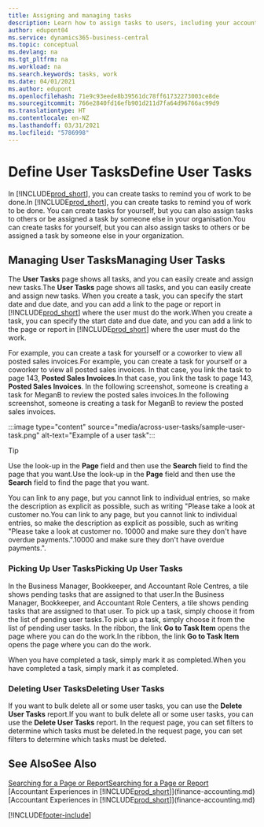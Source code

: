 ```yaml
---
title: Assigning and managing tasks
description: Learn how to assign tasks to users, including your accountant, in Business Central, and how you pick up and complete tasks.
author: edupont04
ms.service: dynamics365-business-central
ms.topic: conceptual
ms.devlang: na
ms.tgt_pltfrm: na
ms.workload: na
ms.search.keywords: tasks, work
ms.date: 04/01/2021
ms.author: edupont
ms.openlocfilehash: 71e9c93eede8b39561dc78ff61732273003ce8de
ms.sourcegitcommit: 766e2840fd16efb901d211d7fa64d96766ac99d9
ms.translationtype: HT
ms.contentlocale: en-NZ
ms.lasthandoff: 03/31/2021
ms.locfileid: "5786998"
---
```

# <a name="define-user-tasks"></a><span data-ttu-id="cc15b-103">Define User Tasks</span><span class="sxs-lookup"><span data-stu-id="cc15b-103">Define User Tasks</span></span>

<span data-ttu-id="cc15b-104">In [!INCLUDE[prod_short](includes/prod_short.md)], you can create tasks to remind you of work to be done.</span><span class="sxs-lookup"><span data-stu-id="cc15b-104">In [!INCLUDE[prod_short](includes/prod_short.md)], you can create tasks to remind you of work to be done.</span></span> <span data-ttu-id="cc15b-105">You can create tasks for yourself, but you can also assign tasks to others or be assigned a task by someone else in your organisation.</span><span class="sxs-lookup"><span data-stu-id="cc15b-105">You can create tasks for yourself, but you can also assign tasks to others or be assigned a task by someone else in your organization.</span></span>  

## <a name="managing-user-tasks"></a><span data-ttu-id="cc15b-106">Managing User Tasks</span><span class="sxs-lookup"><span data-stu-id="cc15b-106">Managing User Tasks</span></span>

<span data-ttu-id="cc15b-107">The **User Tasks** page shows all tasks, and you can easily create and assign new tasks.</span><span class="sxs-lookup"><span data-stu-id="cc15b-107">The **User Tasks** page shows all tasks, and you can easily create and assign new tasks.</span></span> <span data-ttu-id="cc15b-108">When you create a task, you can specify the start date and due date, and you can add a link to the page or report in [!INCLUDE[prod_short](includes/prod_short.md)] where the user must do the work.</span><span class="sxs-lookup"><span data-stu-id="cc15b-108">When you create a task, you can specify the start date and due date, and you can add a link to the page or report in [!INCLUDE[prod_short](includes/prod_short.md)] where the user must do the work.</span></span>  

<span data-ttu-id="cc15b-109">For example, you can create a task for yourself or a coworker to view all posted sales invoices.</span><span class="sxs-lookup"><span data-stu-id="cc15b-109">For example, you can create a task for yourself or a coworker to view all posted sales invoices.</span></span> <span data-ttu-id="cc15b-110">In that case, you link the task to page 143, **Posted Sales Invoices**.</span><span class="sxs-lookup"><span data-stu-id="cc15b-110">In that case, you link the task to page 143, **Posted Sales Invoices**.</span></span> <span data-ttu-id="cc15b-111">In the following screenshot, someone is creating a task for MeganB to review the posted sales invoices.</span><span class="sxs-lookup"><span data-stu-id="cc15b-111">In the following screenshot, someone is creating a task for MeganB to review the posted sales invoices.</span></span>  

:::image type="content" source="media/across-user-tasks/sample-user-task.png" alt-text="Example of a user task":::

> [!TIP]  
> <span data-ttu-id="cc15b-113">Use the look-up in the **Page** field and then use the **Search** field to find the page that you want.</span><span class="sxs-lookup"><span data-stu-id="cc15b-113">Use the look-up in the **Page** field and then use the **Search** field to find the page that you want.</span></span>  
>
> <span data-ttu-id="cc15b-114">You can link to any page, but you cannot link to individual entries, so make the description as explicit as possible, such as writing "Please take a look at customer no.</span><span class="sxs-lookup"><span data-stu-id="cc15b-114">You can link to any page, but you cannot link to individual entries, so make the description as explicit as possible, such as writing "Please take a look at customer no.</span></span> <span data-ttu-id="cc15b-115">10000 and make sure they don't have overdue payments.".</span><span class="sxs-lookup"><span data-stu-id="cc15b-115">10000 and make sure they don't have overdue payments.".</span></span>

### <a name="picking-up-user-tasks"></a><span data-ttu-id="cc15b-116">Picking Up User Tasks</span><span class="sxs-lookup"><span data-stu-id="cc15b-116">Picking Up User Tasks</span></span>

<span data-ttu-id="cc15b-117">In the Business Manager, Bookkeeper, and Accountant Role Centres, a tile shows pending tasks that are assigned to that user.</span><span class="sxs-lookup"><span data-stu-id="cc15b-117">In the Business Manager, Bookkeeper, and Accountant Role Centers, a tile shows pending tasks that are assigned to that user.</span></span> <span data-ttu-id="cc15b-118">To pick up a task, simply choose it from the list of pending user tasks.</span><span class="sxs-lookup"><span data-stu-id="cc15b-118">To pick up a task, simply choose it from the list of pending user tasks.</span></span> <span data-ttu-id="cc15b-119">In the ribbon, the link **Go to Task Item** opens the page where you can do the work.</span><span class="sxs-lookup"><span data-stu-id="cc15b-119">In the ribbon, the link **Go to Task Item** opens the page where you can do the work.</span></span>  

<span data-ttu-id="cc15b-120">When you have completed a task, simply mark it as completed.</span><span class="sxs-lookup"><span data-stu-id="cc15b-120">When you have completed a task, simply mark it as completed.</span></span>  

### <a name="deleting-user-tasks"></a><span data-ttu-id="cc15b-121">Deleting User Tasks</span><span class="sxs-lookup"><span data-stu-id="cc15b-121">Deleting User Tasks</span></span>

<span data-ttu-id="cc15b-122">If you want to bulk delete all or some user tasks, you can use the **Delete User Tasks** report.</span><span class="sxs-lookup"><span data-stu-id="cc15b-122">If you want to bulk delete all or some user tasks, you can use the **Delete User Tasks** report.</span></span> <span data-ttu-id="cc15b-123">In the request page, you can set filters to determine which tasks must be deleted.</span><span class="sxs-lookup"><span data-stu-id="cc15b-123">In the request page, you can set filters to determine which tasks must be deleted.</span></span>  

## <a name="see-also"></a><span data-ttu-id="cc15b-124">See Also</span><span class="sxs-lookup"><span data-stu-id="cc15b-124">See Also</span></span>

[<span data-ttu-id="cc15b-125">Searching for a Page or Report</span><span class="sxs-lookup"><span data-stu-id="cc15b-125">Searching for a Page or Report</span></span>](ui-search.md)  
<span data-ttu-id="cc15b-126">[Accountant Experiences in [!INCLUDE[prod_short](includes/prod_short.md)]](finance-accounting.md)</span><span class="sxs-lookup"><span data-stu-id="cc15b-126">[Accountant Experiences in [!INCLUDE[prod_short](includes/prod_short.md)]](finance-accounting.md)</span></span>  


[!INCLUDE[footer-include](includes/footer-banner.md)]